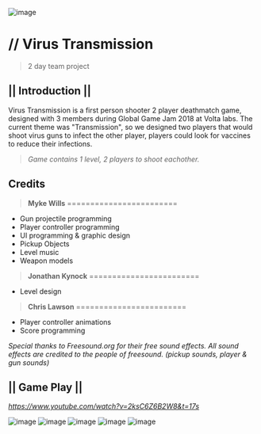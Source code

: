 ![image](https://static.wixstatic.com/media/0e8e62_db44d6945ec44f58a4153771b87c5232~mv2.jpg)

# // Virus Transmission
> 2 day team project
 
## **|| Introduction ||**
Virus Transmission is a first person shooter 2 player deathmatch game, designed with 3 members during Global Game Jam 2018 at Volta labs. The current theme was "Transmission", so we designed two players that would shoot virus guns to infect the other player, players could look for vaccines to reduce their infections. 

> _Game contains 1 level, 2 players to shoot eachother._ 

## Credits

> **Myke Wills**
========================
* Gun projectile programming
* Player controller programming
* UI programming & graphic design
* Pickup Objects
* Level music
* Weapon models

> **Jonathan Kynock**
========================
* Level design

> **Chris Lawson**
========================
* Player controller animations
* Score programming

_Special thanks to Freesound.org for their free sound effects.
All sound effects are credited to the people of freesound. 
(pickup sounds, player & gun sounds)_

## **|| Game Play ||**
_https://www.youtube.com/watch?v=2ksC6Z6B2W8&t=17s_

![image](https://static.wixstatic.com/media/0e8e62_13d9d20d4cfd47f6be5a89c59d4a2f6a~mv2.jpg)
![image](https://static.wixstatic.com/media/0e8e62_6585d001256b486297eb73a07e85411e~mv2.jpg)
![image](https://static.wixstatic.com/media/0e8e62_6b4ec4e0c52d4ae79a65a36170fb14b2~mv2.jpg)
![image](https://static.wixstatic.com/media/0e8e62_68c3dd8adf054cd497046e34dedd70a1~mv2.jpg)
![image](https://static.wixstatic.com/media/0e8e62_281a8195edc846309c0002ea22adbc46~mv2.jpg)
